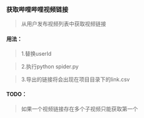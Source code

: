### 获取哔哩哔哩视频链接

> 从用户发布视频列表中获取视频链接

#### 用法：

> 1.替换userId

> 2.执行python spider.py

> 3.导出的链接将会出现在项目目录下的link.csv

#### TODO：

> 如果一个视频链接存在多个子视频只能获取第一个


